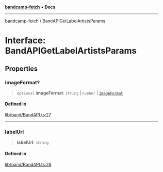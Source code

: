 [**bandcamp-fetch**](../README.md) • **Docs**

***

[bandcamp-fetch](../README.md) / BandAPIGetLabelArtistsParams

# Interface: BandAPIGetLabelArtistsParams

## Properties

### imageFormat?

> `optional` **imageFormat**: `string` \| `number` \| [`ImageFormat`](ImageFormat.md)

#### Defined in

[lib/band/BandAPI.ts:27](https://github.com/patrickkfkan/bandcamp-fetch/blob/d7908af6ae5080a27ddea05f2631b8fc5129d64d/src/lib/band/BandAPI.ts#L27)

***

### labelUrl

> **labelUrl**: `string`

#### Defined in

[lib/band/BandAPI.ts:26](https://github.com/patrickkfkan/bandcamp-fetch/blob/d7908af6ae5080a27ddea05f2631b8fc5129d64d/src/lib/band/BandAPI.ts#L26)
